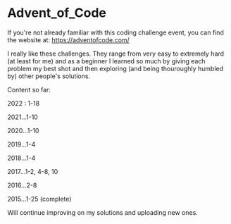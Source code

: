 # Advent_of_Code

If you're not already familiar with this coding challenge event, you can find the website at: https://adventofcode.com/

I really like these challenges. They range from very easy to extremely hard (at least for me) and as a beginner I learned so much by giving each problem my best shot and then exploring (and being thouroughly humbled by) other people's solutions. 

Content so far:

2022 : 1-18

2021...1-10

2020...1-10

2019...1-4

2018...1-4

2017...1-2, 4-8, 10

2016...2-8

2015...1-25 (complete)

Will continue improving on my solutions and uploading new ones.
